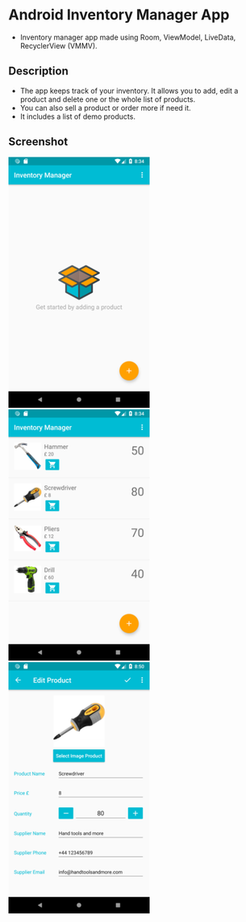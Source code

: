 # Android Inventory Manager App
- Inventory manager app made using Room, ViewModel, LiveData, RecyclerView (VMMV).
## Description
- The app keeps track of your inventory. It allows you to add, edit a product and delete one or the whole list of products.
- You can also sell a product or order more if need it.
- It includes a list of demo products.
## Screenshot
<img src="https://github.com/simoneconigliaro/android-inventory/blob/master/Screenshot_1552250092.png" width="280"/> <img src="https://github.com/simoneconigliaro/android-inventory/blob/master/Screenshot_1552250098.png" width="280"/> <img src="https://github.com/simoneconigliaro/android-inventory/blob/master/Screenshot_1552251039.png" width="280"/>
